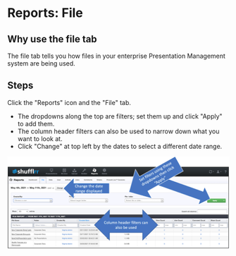 # Reports: File

## Why use the file tab

The file tab tells you how files in your enterprise Presentation Management system are being used. 

## Steps

Click the "Reports" icon and the "File" tab.

* The dropdowns along the top are filters; set them up and click "Apply" to add them.
* The column header filters can also be used to narrow down what you want to look at. 
* Click "Change" at top left by the dates to select a different date range. 

![Reports: file tab](img/reports-file.png)